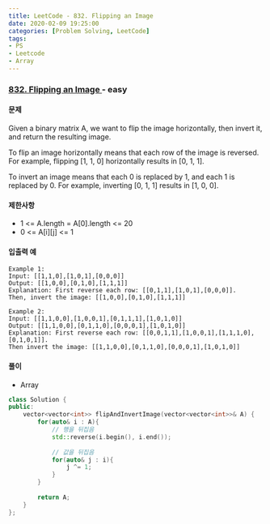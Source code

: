 ```yaml
---
title: LeetCode - 832. Flipping an Image
date: 2020-02-09 19:25:00
categories: [Problem Solving, LeetCode]
tags:
- PS
- Leetcode
- Array
---
```


### [ 832. Flipping an Image ](https://leetcode.com/problems/flipping-an-image/) - easy

#### 문제

Given a binary matrix A, we want to flip the image horizontally, then invert it, and return the resulting image.

To flip an image horizontally means that each row of the image is reversed.  For example, flipping [1, 1, 0] horizontally results in [0, 1, 1].

To invert an image means that each 0 is replaced by 1, and each 1 is replaced by 0. For example, inverting [0, 1, 1] results in [1, 0, 0].

#### 제한사항

  - 1 <= A.length = A[0].length <= 20
  - 0 <= A[i][j] <= 1

#### 입출력 예

```
Example 1:
Input: [[1,1,0],[1,0,1],[0,0,0]]
Output: [[1,0,0],[0,1,0],[1,1,1]]
Explanation: First reverse each row: [[0,1,1],[1,0,1],[0,0,0]].
Then, invert the image: [[1,0,0],[0,1,0],[1,1,1]]

Example 2:
Input: [[1,1,0,0],[1,0,0,1],[0,1,1,1],[1,0,1,0]]
Output: [[1,1,0,0],[0,1,1,0],[0,0,0,1],[1,0,1,0]]
Explanation: First reverse each row: [[0,0,1,1],[1,0,0,1],[1,1,1,0],[0,1,0,1]].
Then invert the image: [[1,1,0,0],[0,1,1,0],[0,0,0,1],[1,0,1,0]]

```

#### 풀이
  - Array

```cpp
class Solution {
public:
    vector<vector<int>> flipAndInvertImage(vector<vector<int>>& A) {
        for(auto& i : A){
            // 행을 뒤집음
            std::reverse(i.begin(), i.end());
            
            // 값을 뒤집음
            for(auto& j : i){
                j ^= 1;
            }
        }
            
        return A;
    }
};
```

